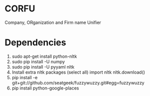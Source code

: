 CORFU
=====

Company, ORganization and Firm name Unifier

Dependencies
=====
1. sudo apt-get install python-nltk
2. sudo pip install -U numpy
3. sudo pip install -U pyyaml nltk
4. Install extra nltk packages (select all)
import nltk
nltk.download()
5. pip install -e git+git://github.com/seatgeek/fuzzywuzzy.git#egg=fuzzywuzzy
6. pip install python-google-places
